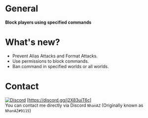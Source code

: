 # General
**Block players using specified commands**

# What's new?
- Prevent Alias Attacks and Format Attacks.
- Use permissions to block commands.
- Ban command in specified worlds or all worlds.

# Contact
[![Discord](https://img.shields.io/discord/986553214889517088?label=discord&color=7289DA&logo=discord)](https://discord.gg/j2X83ujT6c) [https://discord.gg/j2X83ujT6c] \
You can contact me directly via Discord `NhanAZ` (Originally known as `NhanAZ#9115`)

